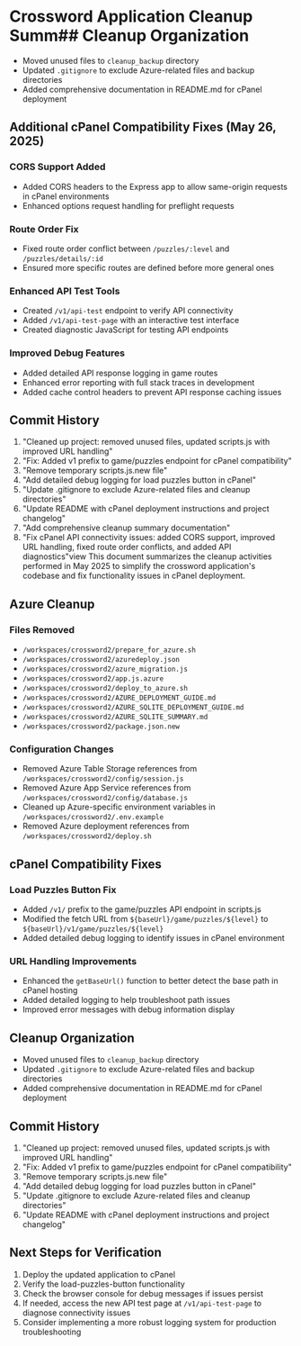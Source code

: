 # Crossword Application Cleanup Summ## Cleanup Organization
- Moved unused files to `cleanup_backup` directory
- Updated `.gitignore` to exclude Azure-related files and backup directories
- Added comprehensive documentation in README.md for cPanel deployment

## Additional cPanel Compatibility Fixes (May 26, 2025)

### CORS Support Added
- Added CORS headers to the Express app to allow same-origin requests in cPanel environments
- Enhanced options request handling for preflight requests

### Route Order Fix
- Fixed route order conflict between `/puzzles/:level` and `/puzzles/details/:id`
- Ensured more specific routes are defined before more general ones

### Enhanced API Test Tools
- Created `/v1/api-test` endpoint to verify API connectivity
- Added `/v1/api-test-page` with an interactive test interface
- Created diagnostic JavaScript for testing API endpoints

### Improved Debug Features
- Added detailed API response logging in game routes
- Enhanced error reporting with full stack traces in development
- Added cache control headers to prevent API response caching issues

## Commit History
1. "Cleaned up project: removed unused files, updated scripts.js with improved URL handling"
2. "Fix: Added v1 prefix to game/puzzles endpoint for cPanel compatibility"
3. "Remove temporary scripts.js.new file"
4. "Add detailed debug logging for load puzzles button in cPanel"
5. "Update .gitignore to exclude Azure-related files and cleanup directories"
6. "Update README with cPanel deployment instructions and project changelog"
7. "Add comprehensive cleanup summary documentation"
8. "Fix cPanel API connectivity issues: added CORS support, improved URL handling, fixed route order conflicts, and added API diagnostics"view
This document summarizes the cleanup activities performed in May 2025 to simplify the crossword application's codebase and fix functionality issues in cPanel deployment.

## Azure Cleanup

### Files Removed
- `/workspaces/crossword2/prepare_for_azure.sh`
- `/workspaces/crossword2/azuredeploy.json`
- `/workspaces/crossword2/azure_migration.js`
- `/workspaces/crossword2/app.js.azure`
- `/workspaces/crossword2/deploy_to_azure.sh`
- `/workspaces/crossword2/AZURE_DEPLOYMENT_GUIDE.md`
- `/workspaces/crossword2/AZURE_SQLITE_DEPLOYMENT_GUIDE.md`
- `/workspaces/crossword2/AZURE_SQLITE_SUMMARY.md`
- `/workspaces/crossword2/package.json.new`

### Configuration Changes
- Removed Azure Table Storage references from `/workspaces/crossword2/config/session.js`
- Removed Azure App Service references from `/workspaces/crossword2/config/database.js`
- Cleaned up Azure-specific environment variables in `/workspaces/crossword2/.env.example`
- Removed Azure deployment references from `/workspaces/crossword2/deploy.sh`

## cPanel Compatibility Fixes

### Load Puzzles Button Fix
- Added `/v1/` prefix to the game/puzzles API endpoint in scripts.js
- Modified the fetch URL from `${baseUrl}/game/puzzles/${level}` to `${baseUrl}/v1/game/puzzles/${level}`
- Added detailed debug logging to identify issues in cPanel environment

### URL Handling Improvements
- Enhanced the `getBaseUrl()` function to better detect the base path in cPanel hosting
- Added detailed logging to help troubleshoot path issues
- Improved error messages with debug information display

## Cleanup Organization
- Moved unused files to `cleanup_backup` directory
- Updated `.gitignore` to exclude Azure-related files and backup directories
- Added comprehensive documentation in README.md for cPanel deployment

## Commit History
1. "Cleaned up project: removed unused files, updated scripts.js with improved URL handling"
2. "Fix: Added v1 prefix to game/puzzles endpoint for cPanel compatibility"
3. "Remove temporary scripts.js.new file"
4. "Add detailed debug logging for load puzzles button in cPanel"
5. "Update .gitignore to exclude Azure-related files and cleanup directories"
6. "Update README with cPanel deployment instructions and project changelog"

## Next Steps for Verification
1. Deploy the updated application to cPanel
2. Verify the load-puzzles-button functionality
3. Check the browser console for debug messages if issues persist
4. If needed, access the new API test page at `/v1/api-test-page` to diagnose connectivity issues
5. Consider implementing a more robust logging system for production troubleshooting
